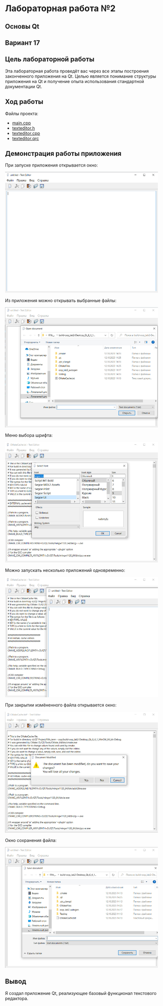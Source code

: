 # Лабораторная работа №2

## Основы Qt

## Вариант 17

## Цель лабораторной работы

Эта лабораторная работа проведёт вас через все этапы построения законченного
приложения на Qt. Целью является понимание структуры приложения на Qt и
получение опыта использования стандартной документации Qt.

## Ход работы

Файлы проекта:

- [main.cpp](./src/main.cpp)
- [texteditor.h](./src/texteditor.h)
- [texteditor.cpp](./src/texteditor.cpp)
- [texteditor.qrc](./src/texteditor.qrc)

## Демонстрация работы приложения

При запуске приложения открывается окно:

![image](./images/img1.jpg)

Из приложения можно открывать выбранные файлы:

![image](./images/img2.jpg)

Меню выбора шрифта:

![image](./images/img3.jpg)

Можно запускать несколько приложений одновременно:

![image](./images/img4.jpg)

При закрытии измёненного файла открывается окно:

![image](./images/img5.jpg)

Окно сохранения файла:

![image](./images/img6.jpg)

## Вывод

Я создал приложение Qt, реализующее базовый функционал текстового редактора.

